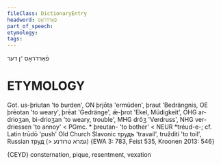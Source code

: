 ```yaml
---
fileClass: DictionaryEntry
headword: פֿאַרדראָס
part_of_speech: 
etymology: 
tags: 
---
```

פֿאַרדראָס
־ן
דער

ETYMOLOGY
===========
Got. us-þriutan 'to burden', ON þrjōta 'ermüden', þraut 'Bedrängnis, OE þrēotan 'to weary', þrēat 'Gedränge', ǣ-þrot 'Ekel, Müdigkeit', OHG ar-drioʒan, bi-drioʒan 'to weary, trouble', MHG drôʒ 'Verdruss', NHG ver-driessen 'to annoy' < PGmc. * þreutan- 'to bother' < NEUR *tréud-e-; cf. Latin trūdō 'push' Old Church Slavonic трудъ 'travail', tružditi 'to toil', Russian труд (> גמרא טרודנע)
{EWA 3: 783, Feist 535, Kroonen 2013: 546}

{CEYD}
consternation, pique, resentment, vexation

